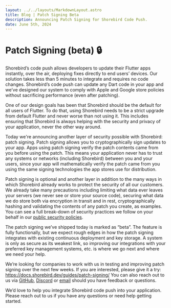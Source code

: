 ```yaml
---
layout: ../../layouts/MarkdownLayout.astro
title: Blog | Patch Signing Beta
description: Announcing Patch Signing for Shorebird Code Push.
date: June 5th, 2024
---
```


# Patch Signing (beta) 🔒

Shorebird’s code push allows developers to update their Flutter apps instantly,
over the air, deploying fixes directly to end users’ devices. Our solution takes
less than 5 minutes to integrate and requires no code changes. Shorebird’s code
push can update any Dart code in your app and we’ve designed our system to comply
with Apple and Google store policies without sacrificing performance (even after
patching).

One of our design goals has been that Shorebird should be the default for all
users of Flutter. To do that, using Shorebird needs to be a strict upgrade from
default Flutter and never worse than not using it. This includes ensuring that
Shorebird is always helping with the security and privacy of your application,
never the other way around.

Today we're announcing another layer of security possible with Shorebird: patch
signing. Patch signing allows you to cryptographically sign updates to your app.
Apps using patch signing verify the patch contents came from you before using
the patch. This means your application never has to trust any systems or
networks (including Shorebird) between you and your users, since your app will
mathematically verify the patch came from you using the same signing
technologies the app stores use for distribution.

Patch signing is optional and another layer in addition to the many ways in
which Shorebird already works to protect the security of all our customers.  We
already take many precautions including limiting what data ever leaves your
servers (we never see or store your source code), securing what data we do store
both via encryption in transit and in rest, cryptographically hashing and
validating the contents of any patch you create, as examples. You can see a full
break-down of security practices we follow on your behalf in our [public
security policies](https://handbook.shorebird.dev/security).

The patch signing we’ve shipped today is marked as “beta”. The feature is fully
functionally, but we expect rough edges in how the patch signing integrates with
existing continuous deployment and key storage. A system is only as secure as
its weakest link, so improving our integrations with your preferred key
management systems, etc. is where we go next and where we need your help.

We’re looking for companies to work with us in testing and improving patch
signing over the next few weeks. If you are interested, please give it a try:
https://docs.shorebird.dev/guides/patch-signing/ You can also reach out to us
via [GitHub](https://github.com/shorebirdtech/shorebird/),
[Discord](https://discord.gg/shorebird) or [email](contact@shorebird.dev) should
you have feedback or questions.

We’d love to help you integrate Shorebird code push into your application.
Please reach out to us if you have any questions or need help getting started.
